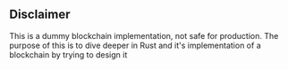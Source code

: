 ## Disclaimer

This is a dummy blockchain implementation, not safe for production.
The purpose of this is to dive deeper in Rust and it's implementation of a blockchain by trying to design it
